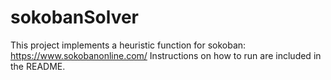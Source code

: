 # sokobanSolver
This project implements a heuristic function for sokoban: https://www.sokobanonline.com/ Instructions on how to run are included in the README.
